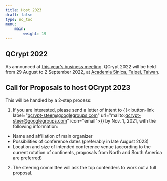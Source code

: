```yaml
---
title: Host 2023
draft: false
type: no_toc
menu:
    main:
        weight: 19
---
```


## QCrypt 2022
As announced at [this year's business meeting](/sessions/business/), QCrypt 2022 will be held from 29 August to 2 September 2022, at [Academia Sinica, Taipei, Taiwan](https://www.openstreetmap.org/way/127948707#map=18/25.04105/121.61144).

## Call for Proposals to host QCrypt 2023
This will be handled by a 2-step process:
1. If you are interested, please send a letter of intent to
{{< button-link label="qcrypt-steer@googlegroups.com" url="mailto:qcrypt-steer@googlegroups.com" icon="email">}}
by Nov. 1, 2021, with the following information:
- Name and affiliation of main organizer
- Possibilities of conference dates (preferably in late August 2023)
- Location and size of intended conference venue (according to the current rotation of continents, proposals from North and South America are preferred)
2. The steering committee will ask the top contenders to work out a full proposal.
